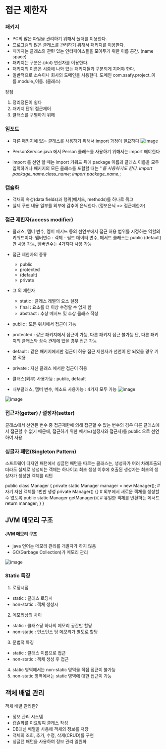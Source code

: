 # 접근 제한자
### 패키지
- PC의 많은 파일을 관리하기 위해서 폴더를 이용한다.
- 프로그램의 많은 클래스를 관리하기 위해서 패키지를 이용한다.
- 패키지는 클래스와 관련 있는 인터페이스들을 모아두기 위한 이름 공간. (name space)
- 패키지는 구분은.(dot) 연산자를 이용한다.
- 패키지의 이름은 시중에 나와 있는 패키지들과 구분되게 지어야 한다.
- 일반적으로 소속이나 회사의 도메인을 사용한다.
 도메인 
com.ssafy.project_이름.module_이름. (클래스)
 
장점
1. 정리정돈이 쉽다
2. 패키지 단위 접근제어
3. 클래스를 구별하기 위해
  
### 임포트
- 다른 패키지에 있는 클래스를 사용하기 위해서 import 과정이 필요하다
![image](https://user-images.githubusercontent.com/123134689/230287824-a147766b-26fe-4aa7-bd95-5955d3f242d9.png)

- PersonService.java 에서 Person 클래스를 사용하기 위해서는 import 해야한다
- import 를 선언 할 때는 import 키워드 뒤에 package 이름과 클래스 이름을 모두 입력하거나
  패키지의 모든 클래스를 포함할 때는 '*'를 사용하기도 한다.
import package_name.class_name;
import package_name.*;

### 캡슐화
- 객채의 속성(data fields)과 행위(메서드, methods)를 하나로 묶고
- 실제 구현 내용 일부를 외부에 감추어 은닉한다.  (정보은닉 => 접근제한자)

### 접근 제한자(access modifier)
- 클래스, 멤버 변수, 멤버 메서드 등의 선언부에서 접근 허용 범위를 지정하는 역할의 키워드이다.
         멤버변수 : 객체 - 필드 데이터 변수, 메서드
  클래스는 public (default) 만 사용 가능,  멤버변수는 4가지다 사용 가능
- 접근 제한자의 종류
  - public
  - protected
  - (default)
  - private
- 그 외 제한자
  - static : 클래스 레벨의 요소 설정
  - final : 요소를 더 이상 수정할 수 없게 함
  - abstract : 추상 메서드 및 추상 클래스 작성


- public : 모든 위치에서 접근이 가능
- protected : 같은 패키지에서 접근이 가능, 다른 패키지 접근 불가능 단, 다른 패키지의 클래스와 상속 관계에 있을 경우 접근 가능
- default : 같은 패키지에서만 접근이 허용 접근 제한자가 선언이 안 되었을 경우 기본 적용
- private : 자신 클래스 에서만 접근이 허용

- 클래스(외부) 사용가능 : public, default
- 내부클래스, 멤버 변수, 메소드 사용가능 : 4가지 모두 가능
![image](https://user-images.githubusercontent.com/123134689/230294577-79e3bf00-2984-4f6c-9dae-5c4bdaedb08f.png)


![image](https://user-images.githubusercontent.com/123134689/230301910-bc561a2e-a2d7-4eb3-9627-72bf65d76f68.png)

### 접근자(getter) / 설정자(setter)

클래스에서 선언된 변수 중 접근제한에 의해 접근할 수 없는 변수의 경우 다른 클래스에서 접근할 수 없기 때문에, 접근하기 위한 메서드(설정자와 접근자)를 public 으로 선언하여 사용 


### 싱글자 패턴(Singleton Pattern)
소프트웨어 디자인 패턴에서 싱글턴 패턴을 따르는 클래스는, 생성자가 여러 차례호출되더라도 실제로 생성되는 객체는 하나이고 최초 생성 이후에 호출된 생성자는 최초의 생상자가 생성한 객체를 리턴

public class Manager {
  private static Manager manager = new Manager();    # 자기 자신 객체를 1번만 생성
  private Manager() {}                               # 외부에서 새로운 객체를 생성할 수 없도록
  public static Manager getManager(){                # 유일한 객체를 반환하는 메서드
    return manager;
  }
}

## JVM 메모리 구조
#### JVM 메모리 구조
- java 언어는 메모리 관리를 개발자가 하지 않음
- GC(Garbage Collection)가 메모리 관리

![image](https://user-images.githubusercontent.com/123134689/230319547-cc68db76-e815-4254-a61f-91cf2bb4700e.png)

### Static 특징
1. 로딩시점 
  - static : 클래스 로딩시
  - non-static : 객체 생성시
2. 메모리상의 차이
  - static : 클래스당 하나의 메모리 공간만 할당
  - non-static : 인스턴스 당 메모리가 별도로 할당

3. 문법적 특징
  - static : 클래스 이름으로 접근
  - non-static : 객체 생성 후 접근 

4. static 영역에서는 non-static 영역을 직접 접근이 불가능
5. non-static 영역에서는 static 영역에 대한 접근이 가능

## 객체 배열 관리
객체 배열 관리란?
- 정보 관리 시스템 
- 캡슐화를 이요앟여 클래스 작성
- DB대신 배열을 사용해 객체의 정보를 저장
- 객체의 조회, 추가, 수정, 삭제(CRUD)를 구현
- 싱글턴 패턴을 사용하여 정보 관리 일원화


